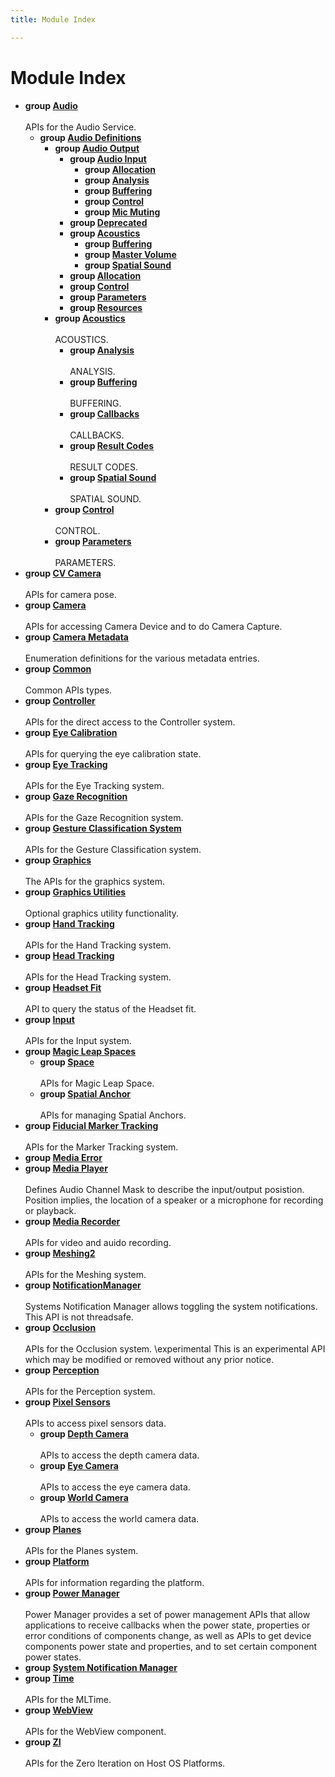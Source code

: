 ```yaml
---
title: Module Index

---
```


# Module Index




* **group [Audio](/versioned_docs/version-14-Jun-2023/api-ref/api/Modules/group___audio/group___audio.md)** <br></br>APIs for the Audio Service. 
    * **group [Audio Definitions](/versioned_docs/version-14-Jun-2023/api-ref/api/Modules/group___audio/group___audio_defs/group___audio_defs.md)** 
        * **group [Audio Output](/versioned_docs/version-14-Jun-2023/api-ref/api/Modules/group___audio/group___audio_defs/group___audio_output/group___audio_output.md)** 
            * **group [Audio Input](/versioned_docs/version-14-Jun-2023/api-ref/api/Modules/group___audio/group___audio_defs/group___audio_output/group___audio_input/group___audio_input.md)** 
                * **group [Allocation](/versioned_docs/version-14-Jun-2023/api-ref/api/Modules/group___audio/group___audio_defs/group___audio_output/group___audio_input/group___input_allocation.md)** 
                * **group [Analysis](/versioned_docs/version-14-Jun-2023/api-ref/api/Modules/group___audio/group___audio_defs/group___audio_output/group___audio_input/group___input_analysis.md)** 
                * **group [Buffering](/versioned_docs/version-14-Jun-2023/api-ref/api/Modules/group___audio/group___audio_defs/group___audio_output/group___audio_input/group___input_buffering.md)** 
                * **group [Control](/versioned_docs/version-14-Jun-2023/api-ref/api/Modules/group___audio/group___audio_defs/group___audio_output/group___audio_input/group___input_control.md)** 
                * **group [Mic Muting](/versioned_docs/version-14-Jun-2023/api-ref/api/Modules/group___audio/group___audio_defs/group___audio_output/group___audio_input/group___input_mic_muting.md)** 
            * **group [Deprecated](/versioned_docs/version-14-Jun-2023/api-ref/api/Modules/group___audio/group___audio_defs/group___audio_output/group___deprecated.md)** 
            * **group [Acoustics](/versioned_docs/version-14-Jun-2023/api-ref/api/Modules/group___audio/group___audio_defs/group___audio_output/group___output_acoustics/group___output_acoustics.md)** 
                * **group [Buffering](/versioned_docs/version-14-Jun-2023/api-ref/api/Modules/group___audio/group___audio_defs/group___audio_output/group___output_acoustics/group___output_buffering.md)** 
                * **group [Master Volume](/versioned_docs/version-14-Jun-2023/api-ref/api/Modules/group___audio/group___audio_defs/group___audio_output/group___output_acoustics/group___output_master_volume.md)** 
                * **group [Spatial Sound](/versioned_docs/version-14-Jun-2023/api-ref/api/Modules/group___audio/group___audio_defs/group___audio_output/group___output_acoustics/group___output_spatial_sound.md)** 
            * **group [Allocation](/versioned_docs/version-14-Jun-2023/api-ref/api/Modules/group___audio/group___audio_defs/group___audio_output/group___output_allocation.md)** 
            * **group [Control](/versioned_docs/version-14-Jun-2023/api-ref/api/Modules/group___audio/group___audio_defs/group___audio_output/group___output_control.md)** 
            * **group [Parameters](/versioned_docs/version-14-Jun-2023/api-ref/api/Modules/group___audio/group___audio_defs/group___audio_output/group___output_parameters.md)** 
            * **group [Resources](/versioned_docs/version-14-Jun-2023/api-ref/api/Modules/group___audio/group___audio_defs/group___audio_output/group___output_resources.md)** 
        * **group [Acoustics](/versioned_docs/version-14-Jun-2023/api-ref/api/Modules/group___audio/group___audio_defs/group___def_acoustics/group___def_acoustics.md)** <br></br>ACOUSTICS. 
            * **group [Analysis](/versioned_docs/version-14-Jun-2023/api-ref/api/Modules/group___audio/group___audio_defs/group___def_acoustics/group___def_analysis/group___def_analysis.md)** <br></br>ANALYSIS. 
            * **group [Buffering](/versioned_docs/version-14-Jun-2023/api-ref/api/Modules/group___audio/group___audio_defs/group___def_acoustics/group___def_buffering/group___def_buffering.md)** <br></br>BUFFERING. 
            * **group [Callbacks](/versioned_docs/version-14-Jun-2023/api-ref/api/Modules/group___audio/group___audio_defs/group___def_acoustics/group___def_callbacks.md)** <br></br>CALLBACKS. 
            * **group [Result Codes](/versioned_docs/version-14-Jun-2023/api-ref/api/Modules/group___audio/group___audio_defs/group___def_acoustics/group___def_result_codes.md)** <br></br>RESULT CODES. 
            * **group [Spatial Sound](/versioned_docs/version-14-Jun-2023/api-ref/api/Modules/group___audio/group___audio_defs/group___def_acoustics/group___def_spatial_sound/group___def_spatial_sound.md)** <br></br>SPATIAL SOUND. 
        * **group [Control](/versioned_docs/version-14-Jun-2023/api-ref/api/Modules/group___audio/group___audio_defs/group___def_control.md)** <br></br>CONTROL. 
        * **group [Parameters](/versioned_docs/version-14-Jun-2023/api-ref/api/Modules/group___audio/group___audio_defs/group___def_parameters.md)** <br></br>PARAMETERS. 
* **group [CV Camera](/versioned_docs/version-14-Jun-2023/api-ref/api/Modules/group___c_v_camera/group___c_v_camera.md)** <br></br>APIs for camera pose. 
* **group [Camera](/versioned_docs/version-14-Jun-2023/api-ref/api/Modules/group___camera/group___camera.md)** <br></br>APIs for accessing Camera Device and to do Camera Capture. 
* **group [Camera Metadata](/versioned_docs/version-14-Jun-2023/api-ref/api/Modules/group___camera_metadata/group___camera_metadata.md)** <br></br>Enumeration definitions for the various metadata entries. 
* **group [Common](/versioned_docs/version-14-Jun-2023/api-ref/api/Modules/group___common/group___common.md)** <br></br>Common APIs types. 
* **group [Controller](/versioned_docs/version-14-Jun-2023/api-ref/api/Modules/group___controller/group___controller.md)** <br></br>APIs for the direct access to the Controller system. 
* **group [Eye Calibration](/versioned_docs/version-14-Jun-2023/api-ref/api/Modules/group___eye_calibration/group___eye_calibration.md)** <br></br>APIs for querying the eye calibration state. 
* **group [Eye Tracking](/versioned_docs/version-14-Jun-2023/api-ref/api/Modules/group___eye_tracking/group___eye_tracking.md)** <br></br>APIs for the Eye Tracking system. 
* **group [Gaze Recognition](/versioned_docs/version-14-Jun-2023/api-ref/api/Modules/group___gaze_recognition/group___gaze_recognition.md)** <br></br>APIs for the Gaze Recognition system. 
* **group [Gesture Classification System](/versioned_docs/version-14-Jun-2023/api-ref/api/Modules/group___gesture_classification/group___gesture_classification.md)** <br></br>APIs for the Gesture Classification system. 
* **group [Graphics](/versioned_docs/version-14-Jun-2023/api-ref/api/Modules/group___graphics/group___graphics.md)** <br></br>The APIs for the graphics system. 
* **group [Graphics Utilities](/versioned_docs/version-14-Jun-2023/api-ref/api/Modules/group___graphics_utilities/group___graphics_utilities.md)** <br></br>Optional graphics utility functionality. 
* **group [Hand Tracking](/versioned_docs/version-14-Jun-2023/api-ref/api/Modules/group___hand_tracking/group___hand_tracking.md)** <br></br>APIs for the Hand Tracking system. 
* **group [Head Tracking](/versioned_docs/version-14-Jun-2023/api-ref/api/Modules/group___head_tracking/group___head_tracking.md)** <br></br>APIs for the Head Tracking system. 
* **group [Headset Fit](/versioned_docs/version-14-Jun-2023/api-ref/api/Modules/group___headset_fit/group___headset_fit.md)** <br></br>API to query the status of the Headset fit. 
* **group [Input](/versioned_docs/version-14-Jun-2023/api-ref/api/Modules/group___input/group___input.md)** <br></br>APIs for the Input system. 
* **group [Magic Leap Spaces](/versioned_docs/version-14-Jun-2023/api-ref/api/Modules/group___magic_leap_spaces/group___magic_leap_spaces.md)** 
    * **group [Space](/versioned_docs/version-14-Jun-2023/api-ref/api/Modules/group___magic_leap_spaces/group___space/group___space.md)** <br></br>APIs for Magic Leap Space. 
    * **group [Spatial Anchor](/versioned_docs/version-14-Jun-2023/api-ref/api/Modules/group___magic_leap_spaces/group___spatial_anchor/group___spatial_anchor.md)** <br></br>APIs for managing Spatial Anchors. 
* **group [Fiducial Marker Tracking](/versioned_docs/version-14-Jun-2023/api-ref/api/Modules/group___marker_tracking/group___marker_tracking.md)** <br></br>APIs for the Marker Tracking system. 
* **group [Media Error](/versioned_docs/version-14-Jun-2023/api-ref/api/Modules/group___media_error/group___media_error.md)** 
* **group [Media Player](/versioned_docs/version-14-Jun-2023/api-ref/api/Modules/group___media_player/group___media_player.md)** <br></br>Defines Audio Channel Mask to describe the input/output posistion. Position implies, the location of a speaker or a microphone for recording or playback. 
* **group [Media Recorder](/versioned_docs/version-14-Jun-2023/api-ref/api/Modules/group___media_recorder/group___media_recorder.md)** <br></br>APIs for video and auido recording. 
* **group [Meshing2](/versioned_docs/version-14-Jun-2023/api-ref/api/Modules/group___meshing2/group___meshing2.md)** <br></br>APIs for the Meshing system. 
* **group [NotificationManager](/versioned_docs/version-14-Jun-2023/api-ref/api/Modules/group___notification_manager/group___notification_manager.md)** <br></br>Systems Notification Manager allows toggling the system notifications. This API is not threadsafe. 
* **group [Occlusion](/versioned_docs/version-14-Jun-2023/api-ref/api/Modules/group___occlusion/group___occlusion.md)** <br></br>APIs for the Occlusion system. \experimental This is an experimental API which may be modified or removed without any prior notice. 
* **group [Perception](/versioned_docs/version-14-Jun-2023/api-ref/api/Modules/group___perception/group___perception.md)** <br></br>APIs for the Perception system. 
* **group [Pixel Sensors](/versioned_docs/version-14-Jun-2023/api-ref/api/Modules/group___pixel_sensors/group___pixel_sensors.md)** <br></br>APIs to access pixel sensors data. 
    * **group [Depth Camera](/versioned_docs/version-14-Jun-2023/api-ref/api/Modules/group___pixel_sensors/group___d_cam/group___d_cam.md)** <br></br>APIs to access the depth camera data. 
    * **group [Eye Camera](/versioned_docs/version-14-Jun-2023/api-ref/api/Modules/group___pixel_sensors/group___e_cam/group___e_cam.md)** <br></br>APIs to access the eye camera data. 
    * **group [World Camera](/versioned_docs/version-14-Jun-2023/api-ref/api/Modules/group___pixel_sensors/group___w_cam/group___w_cam.md)** <br></br>APIs to access the world camera data. 
* **group [Planes](/versioned_docs/version-14-Jun-2023/api-ref/api/Modules/group___planes/group___planes.md)** <br></br>APIs for the Planes system. 
* **group [Platform](/versioned_docs/version-14-Jun-2023/api-ref/api/Modules/group___platform/group___platform.md)** <br></br>APIs for information regarding the platform. 
* **group [Power Manager](/versioned_docs/version-14-Jun-2023/api-ref/api/Modules/group___power_manager/group___power_manager.md)** <br></br>Power Manager provides a set of power management APIs that allow applications to receive callbacks when the power state, properties or error conditions of components change, as well as APIs to get device components power state and properties, and to set certain component power states. 
* **group [System Notification Manager](/versioned_docs/version-14-Jun-2023/api-ref/api/Modules/group___system_notification_manager/group___system_notification_manager.md)** 
* **group [Time](/versioned_docs/version-14-Jun-2023/api-ref/api/Modules/group___time/group___time.md)** <br></br>APIs for the MLTime. 
* **group [WebView](/versioned_docs/version-14-Jun-2023/api-ref/api/Modules/group___web_view/group___web_view.md)** <br></br>APIs for the WebView component. 
* **group [ZI](/versioned_docs/version-14-Jun-2023/api-ref/api/Modules/group___z_i/group___z_i.md)** <br></br>APIs for the Zero Iteration on Host OS Platforms. 





